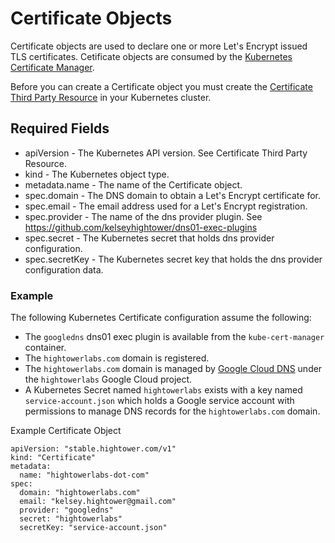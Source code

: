 # Certificate Objects

Certificate objects are used to declare one or more Let's Encrypt issued TLS certificates. Cetificate objects are consumed by the [Kubernetes Certificate Manager](https://github.com/kelseyhightower/kube-cert-manager).

Before you can create a Certificate object you must create the [Certificate Third Party Resource](certificate-third-party-resource.md) in your Kubernetes cluster.

## Required Fields

* apiVersion - The Kubernetes API version. See Certificate Third Party Resource.
* kind - The Kubernetes object type.
* metadata.name - The name of the Certificate object.
* spec.domain - The DNS domain to obtain a Let's Encrypt certificate for.
* spec.email - The email address used for a Let's Encrypt registration.
* spec.provider - The name of the dns provider plugin. See https://github.com/kelseyhightower/dns01-exec-plugins
* spec.secret - The Kubernetes secret that holds dns provider configuration.
* spec.secretKey - The Kubernetes secret key that holds the dns provider configuration data.

### Example

The following Kubernetes Certificate configuration assume the following:

* The `googledns` dns01 exec plugin is available from the `kube-cert-manager` container.
* The `hightowerlabs.com` domain is registered.
* The `hightowerlabs.com` domain is managed by [Google Cloud DNS](https://cloud.google.com/dns) under the `hightowerlabs` Google Cloud project.
* A Kubernetes Secret named `hightowerlabs` exists with a key named `service-account.json` which holds a Google service account with permissions to manage DNS records for the `hightowerlabs.com` domain.

Example Certificate Object

```
apiVersion: "stable.hightower.com/v1"
kind: "Certificate"
metadata:
  name: "hightowerlabs-dot-com"
spec:
  domain: "hightowerlabs.com"
  email: "kelsey.hightower@gmail.com"
  provider: "googledns"
  secret: "hightowerlabs"
  secretKey: "service-account.json"
```
